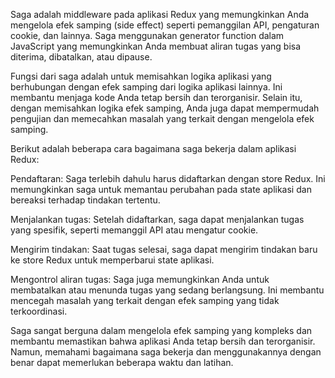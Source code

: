 Saga adalah middleware pada aplikasi Redux yang memungkinkan Anda mengelola efek samping (side effect) seperti pemanggilan API, pengaturan cookie, dan lainnya. Saga menggunakan generator function dalam JavaScript yang memungkinkan Anda membuat aliran tugas yang bisa diterima, dibatalkan, atau dipause.

Fungsi dari saga adalah untuk memisahkan logika aplikasi yang berhubungan dengan efek samping dari logika aplikasi lainnya. Ini membantu menjaga kode Anda tetap bersih dan terorganisir. Selain itu, dengan memisahkan logika efek samping, Anda juga dapat mempermudah pengujian dan memecahkan masalah yang terkait dengan mengelola efek samping.

Berikut adalah beberapa cara bagaimana saga bekerja dalam aplikasi Redux:

Pendaftaran: Saga terlebih dahulu harus didaftarkan dengan store Redux. Ini memungkinkan saga untuk memantau perubahan pada state aplikasi dan bereaksi terhadap tindakan tertentu.

Menjalankan tugas: Setelah didaftarkan, saga dapat menjalankan tugas yang spesifik, seperti memanggil API atau mengatur cookie.

Mengirim tindakan: Saat tugas selesai, saga dapat mengirim tindakan baru ke store Redux untuk memperbarui state aplikasi.

Mengontrol aliran tugas: Saga juga memungkinkan Anda untuk membatalkan atau menunda tugas yang sedang berlangsung. Ini membantu mencegah masalah yang terkait dengan efek samping yang tidak terkoordinasi.

Saga sangat berguna dalam mengelola efek samping yang kompleks dan membantu memastikan bahwa aplikasi Anda tetap bersih dan terorganisir. Namun, memahami bagaimana saga bekerja dan menggunakannya dengan benar dapat memerlukan beberapa waktu dan latihan.